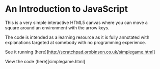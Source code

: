 # An Introduction to JavaScript

This is a very simple interactive HTML5 canvas where you can move a square around an environment with the arrow keys.

The code is intended as a learning resource as it is fully annotated with explanations targeted at somebody with no programming experience.

See it running (here)[http://scratchpad.orobinson.co.uk/simplegame.html]

View the code (here)[simplegame.html]